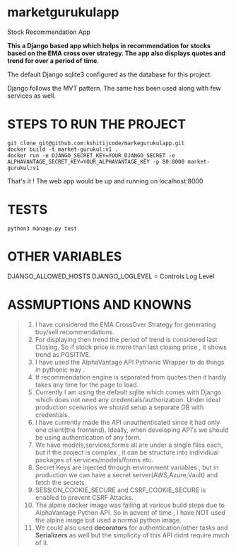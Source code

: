 # marketgurukulapp


Stock Recommendation App




**This a Django based app which helps in recommendation for stocks based on the EMA cross over strategy.
The app also displays quotes and trend for over a period of time**.




The default Django sqlite3  configured as the database for this project. 


Django follows the MVT pattern. The same has been used along with few services as well.



# STEPS TO RUN THE PROJECT

```
git clone git@github.com:kshitijcode/markegurukulapp.git
docker build -t market-gurukul:v1 .
docker run -e DJANGO_SECRET_KEY=YOUR_DJANGO_SECRET -e ALPHAVANTAGE_SECRET_KEY=YOUR_ALPHAVANTAGE_KEY -p 80:8000 market-   gurukul:v1
```



That's it ! The web app would be up and running on localhost:8000


# TESTS


`python3 manage.py test `



# OTHER VARIABLES
DJANGO_ALLOWED_HOSTS
DJANGO_LOGLEVEL = Controls Log Level

# ASSMUPTIONS AND KNOWNS





> 1. I have considered the EMA CrossOver Strategy for generating buy/sell recommendations.
> 2. For displaying then trend the period of trend is considered last Closing. So if stock price is more than last closing price , it shows trend as POSITIVE.
> 3. I have used the AlphaVantage API Pythonic Wrapper to do things in pythonic way .
> 4. If recommendation engine is separated from quotes then it hardly takes any time for the page to load.
> 5. Currently I am using the default sqlite which comes with Django which does not need any credentials/authorization. Under ideal production scenarios we should setup a separate DB with credentials.
> 6. I have currently made the API unauthenticated since it had only one client(the frontend). Ideally, when developing API's we should be using authentication of any form.
> 7. We have models,services,forms all are under a single files each, but if the project is complex , it can be structure into individiual packages of services/models/forms etc.
> 8. Secret Keys are injected through environment variables , but in production we can have a secret server(AWS,Azure,Vault) and fetch the secrets.
> 9. SESSION_COOKIE_SECURE  and CSRF_COOKIE_SECURE is enabled to prevent CSRF Attacks.
> 10. The alpine docker image was failing at various build steps due to AlphaVantage Python API. So in advent of time , I have NOT used the alpine image but used a normal python image.
> 11. We could also used **decorators** for authentication/other tasks and **Serializers** as well but the simplicity of this API didnt require much of it.



